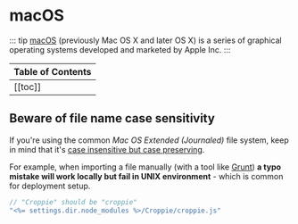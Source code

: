 # macOS

::: tip
[macOS](https://en.wikipedia.org/wiki/MacOS) (previously Mac OS X and later OS X) is a series of graphical operating systems developed and marketed by Apple Inc.
:::

| Table of Contents |
|:------------------|
| [[toc]] |

## Beware of file name case sensitivity

If you're using the common *Mac OS Extended (Journaled)* file system, keep in mind that it's [case insensitive but  case preserving](https://apple.stackexchange.com/a/22304).

For example, when importing a file manually (with a tool like [Grunt](https://gruntjs.com)) **a typo mistake will work locally but fail in UNIX environment** - which is common for deployment setup.

```js
// "Croppie" should be "croppie"
"<%= settings.dir.node_modules %>/Croppie/croppie.js"
```
